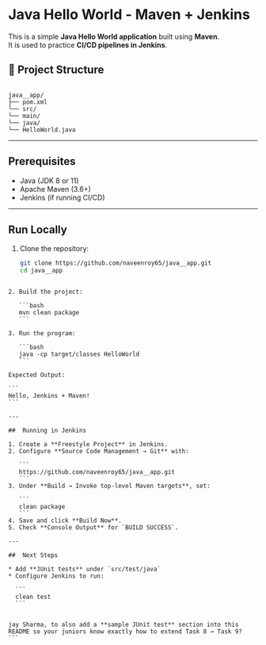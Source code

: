 # Java Hello World - Maven + Jenkins

This is a simple **Java Hello World application** built using **Maven**.  
It is used to practice **CI/CD pipelines in Jenkins**.



## 📂 Project Structure
```

java__app/
├── pom.xml
└── src/
└── main/
└── java/
└── HelloWorld.java

````

---

##  Prerequisites
- Java (JDK 8 or 11)
- Apache Maven (3.6+)
- Jenkins (if running CI/CD)

---

##  Run Locally

1. Clone the repository:
   ```bash
   git clone https://github.com/naveenroy65/java__app.git
   cd java__app
````

2. Build the project:

   ```bash
   mvn clean package
   ```

3. Run the program:

   ```bash
   java -cp target/classes HelloWorld
   ```

Expected Output:

```
Hello, Jenkins + Maven!
```

---

##  Running in Jenkins

1. Create a **Freestyle Project** in Jenkins.
2. Configure **Source Code Management → Git** with:

   ```
   https://github.com/naveenroy65/java__app.git
   ```
3. Under **Build → Invoke top-level Maven targets**, set:

   ```
   clean package
   ```
4. Save and click **Build Now**.
5. Check **Console Output** for `BUILD SUCCESS`.

---

##  Next Steps

* Add **JUnit tests** under `src/test/java`
* Configure Jenkins to run:

  ```
  clean test
  ```


jay Sharma, to also add a **sample JUnit test** section into this README so your juniors know exactly how to extend Task 8 → Task 9?
```
